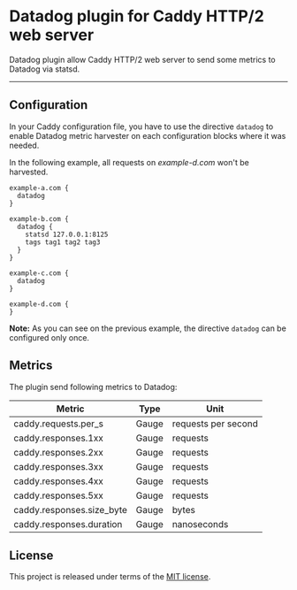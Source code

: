 # Datadog plugin for Caddy HTTP/2 web server

Datadog plugin allow Caddy HTTP/2 web server to send some metrics to Datadog via statsd.
*****


## Configuration
In your Caddy configuration file, you have to use the directive `datadog`
to enable Datadog metric harvester on each configuration blocks where it
was needed.

In the following example, all requests on _example-d.com_ won't be harvested.

    example-a.com {
      datadog
    }

    example-b.com {
      datadog {
        statsd 127.0.0.1:8125
        tags tag1 tag2 tag3
      }
    }

    example-c.com {
      datadog
    }

    example-d.com {
    }

**Note:** As you can see on the previous example, the directive `datadog`
can be configured only once.



## Metrics
The plugin send following metrics to Datadog:

| Metric                    | Type  | Unit                |
| ------------------------- | ----- | ------------------- |
| caddy.requests.per_s      | Gauge | requests per second |
| caddy.responses.1xx       | Gauge | requests            |
| caddy.responses.2xx       | Gauge | requests            |
| caddy.responses.3xx       | Gauge | requests            |
| caddy.responses.4xx       | Gauge | requests            |
| caddy.responses.5xx       | Gauge | requests            |
| caddy.responses.size_byte | Gauge | bytes               |
| caddy.responses.duration  | Gauge | nanoseconds         |



## License
This project is released under terms of the [MIT license](https://raw.githubusercontent.com/payintech/caddy-datadog/master/LICENSE).
